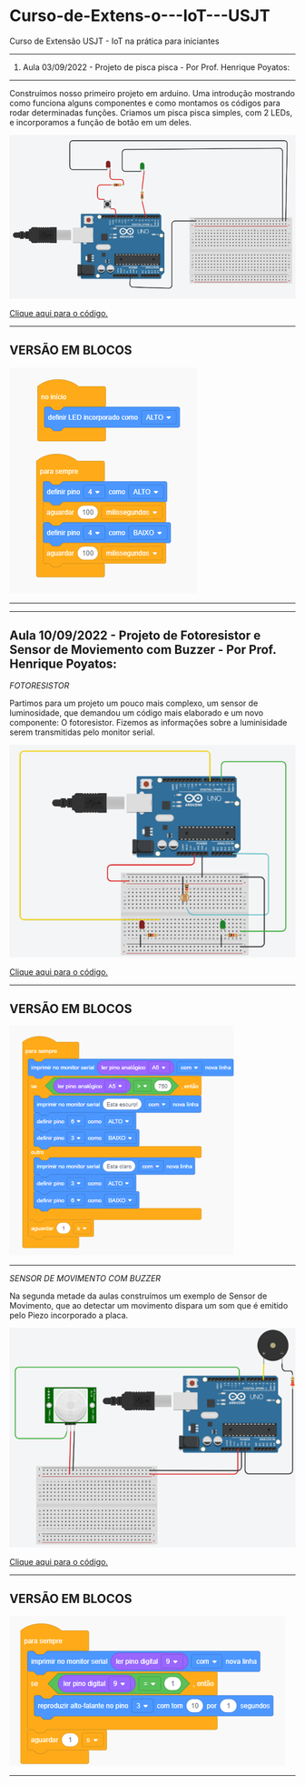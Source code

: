 # Curso-de-Extens-o---IoT---USJT
Curso de Extensão USJT - IoT na prática para iniciantes

-----------------------------------------------------------------------------------------------------------------------------------------------------------------------
1) Aula 03/09/2022 - Projeto de pisca pisca - Por Prof. Henrique Poyatos:

-----------------------------------------------------------------------------------------------------------------------------------------------------------------------

Construímos nosso primeiro projeto em arduino. Uma introdução mostrando como funciona alguns componentes e como montamos os códigos para rodar determinadas funções. Criamos um pisca pisca simples, com 2 LEDs, e incorporamos a função de botão em um deles.

<img src="piscapisca.png">

<a href="piscapisca.ino">Clique aqui para o código.<a/>

-----------------------------------------------------------------------------------------------------------------------------------------------------------------------
VERSÃO EM BLOCOS
-----------------------------------------------------------------------------------------------------------------------------------------------------------------------
<img src="blocopisca.png">

-----------------------------------------------------------------------------------------------------------------------------------------------------------------------
  
-----------------------------------------------------------------------------------------------------------------------------------------------------------------------
  Aula 10/09/2022 - Projeto de Fotoresistor e Sensor de Moviemento com Buzzer - Por Prof. Henrique Poyatos:
-----------------------------------------------------------------------------------------------------------------------------------------------------------------------
*FOTORESISTOR*
  
Partimos para um projeto um pouco mais complexo, um sensor de luminosidade, que demandou um código mais elaborado e um novo componente: O fotoresistor. Fizemos as informações sobre a luminisidade serem transmitidas pelo monitor serial.

<img src="fotoresistor.png"> 

<a href="projeto fotoresistor.ino">Clique aqui para o código.<a/>  
  
-----------------------------------------------------------------------------------------------------------------------------------------------------------------------
VERSÃO EM BLOCOS
-----------------------------------------------------------------------------------------------------------------------------------------------------------------------
<img src="blocofotoresistor.png">

-----------------------------------------------------------------------------------------------------------------------------------------------------------------------
*SENSOR DE MOVIMENTO COM BUZZER*

Na segunda metade da aulas construímos um exemplo de Sensor de Movimento, que ao detectar um movimento dispara um som que é emitido pelo Piezo incorporado a placa.

<img src="sensordemov.png"> 

<a href="sensor de mov.ino">Clique aqui para o código.<a/> 

-----------------------------------------------------------------------------------------------------------------------------------------------------------------------
VERSÃO EM BLOCOS
-----------------------------------------------------------------------------------------------------------------------------------------------------------------------
<img src="blocosendordemov.png">

-----------------------------------------------------------------------------------------------------------------------------------------------------------------------
